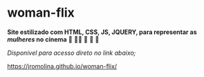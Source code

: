 # woman-flix

**Site estilizado com HTML, CSS, JS, JQUERY, para representar as _mulheres_ no cinema**
:princess:
:ok_woman:
:woman:
:older_woman:
:womans_hat:

*Disponível para acesso direto no link abaixo;*

https://jromolina.github.io/woman-flix/
